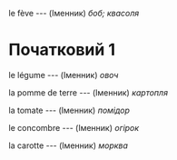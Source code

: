 le fève --- (Іменник)
*боб; квасоля*



# Початковий 1
le légume --- (Іменник)
*овоч*



la pomme de terre --- (Іменник)
*картопля*



la tomate --- (Іменник)
*помідор*



le concombre --- (Іменник)
*огірок*



la carotte --- (Іменник)
*морква*